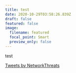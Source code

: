 ```yaml
---
title: test
date: 2020-10-29T03:58:26.839Z
draft: false
featured: false
image:
  filename: featured
  focal_point: Smart
  preview_only: false
---
```

test

<!--StartFragment-->

<a class="twitter-timeline" href="https://twitter.com/NetworkThreats?ref_src=twsrc%5Etfw">Tweets by NetworkThreats</a> <script async src="https://platform.twitter.com/widgets.js" charset="utf-8"></script>

<!--EndFragment-->